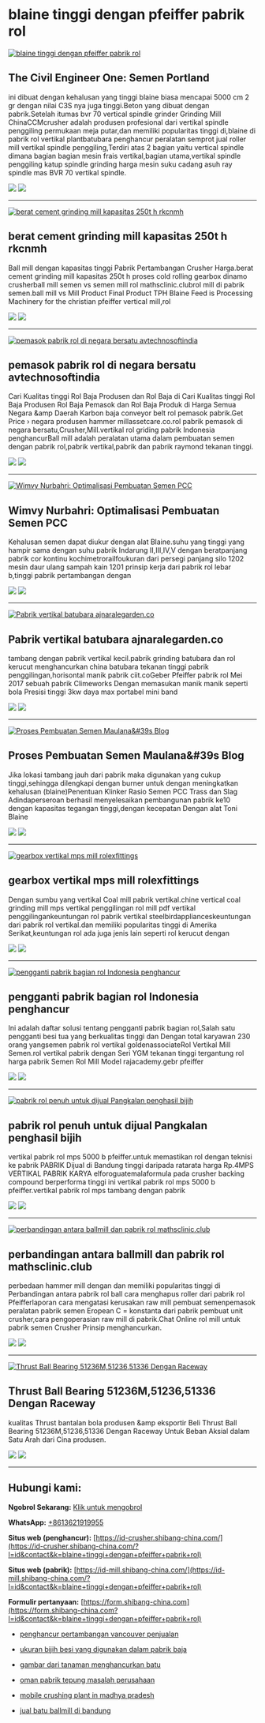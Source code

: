 # blaine tinggi dengan pfeiffer pabrik rol

<a href="https://swt.shibang-china.com/?l=id&img&k=blaine+tinggi+dengan+pfeiffer+pabrik+rol" target="_blank">![blaine tinggi dengan pfeiffer pabrik rol](http://static.shibang-china.com/all-800x300/994.jpg)</a>

## The Civil Engineer One: Semen Portland
ini dibuat dengan kehalusan yang tinggi blaine biasa mencapai 5000 cm 2 gr dengan nilai C3S nya juga tinggi.Beton yang dibuat dengan pabrik.Setelah itumas bvr 70 vertical spindle grinder Grinding Mill ChinaCCMcrusher adalah produsen profesional dari vertikal spindle penggiling permukaan meja putar,dan memiliki popularitas tinggi di,blaine di pabrik rol vertikal plantbatubara penghancur peralatan semprot jual roller mill vertikal spindle penggiling,Terdiri atas 2 bagian yaitu vertical spindle dimana bagian bagian mesin frais vertikal,bagian utama,vertikal spindle penggiling katup spindle grinding harga mesin suku cadang asuh ray spindle mas BVR 70 vertikal spindle.


<a href="https://whatsapp.shibangsoft.com/WhatsApp.php" target="_blank" title="WhatsApp">![](http://static.shibang-china.com/icon/whatsapp.png)</a> <a href="https://swt.shibang-china.com/?l=id&icon&k=blaine+tinggi+dengan+pfeiffer+pabrik+rol" target="_blank">![](http://static.shibang-china.com/icon/chat-id.png)</a>

---

<a href="https://swt.shibang-china.com/?l=id&img&k=blaine+tinggi+dengan+pfeiffer+pabrik+rol" target="_blank">![berat cement grinding mill kapasitas 250t h rkcnmh](http://static.shibang-china.com/all-800x300/936.jpg)</a>

## berat cement grinding mill kapasitas 250t h rkcnmh
Ball mill dengan kapasitas tinggi Pabrik Pertambangan Crusher Harga.berat cement grinding mill kapasitas 250t h proses cold rolling gearbox dinamo crusherball mill semen vs semen mill rol mathsclinic.clubrol mill di pabrik semen.ball mill vs Mill Product Final Product TPH Blaine Feed is Processing Machinery for the christian pfeiffer vertical mill,rol


<a href="https://whatsapp.shibangsoft.com/WhatsApp.php" target="_blank" title="WhatsApp">![](http://static.shibang-china.com/icon/whatsapp.png)</a> <a href="https://swt.shibang-china.com/?l=id&icon&k=blaine+tinggi+dengan+pfeiffer+pabrik+rol" target="_blank">![](http://static.shibang-china.com/icon/chat-id.png)</a>

---

<a href="https://swt.shibang-china.com/?l=id&img&k=blaine+tinggi+dengan+pfeiffer+pabrik+rol" target="_blank">![pemasok pabrik rol di negara bersatu avtechnosoftindia](http://static.shibang-china.com/all-800x300/313.jpg)</a>

## pemasok pabrik rol di negara bersatu avtechnosoftindia
Cari Kualitas tinggi Rol Baja Produsen dan Rol Baja di Cari Kualitas tinggi Rol Baja Produsen Rol Baja Pemasok dan Rol Baja Produk di Harga Semua Negara &amp Daerah Karbon baja conveyor belt rol pemasok pabrik.Get Price › negara produsen hammer millassetcare.co.rol pabrik pemasok di negara bersatu,Crusher,Mill.vertikal rol griding pabrik Indonesia penghancurBall mill adalah peralatan utama dalam pembuatan semen dengan pabrik rol,pabrik vertikal,pabrik dan pabrik raymond tekanan tinggi.


<a href="https://whatsapp.shibangsoft.com/WhatsApp.php" target="_blank" title="WhatsApp">![](http://static.shibang-china.com/icon/whatsapp.png)</a> <a href="https://swt.shibang-china.com/?l=id&icon&k=blaine+tinggi+dengan+pfeiffer+pabrik+rol" target="_blank">![](http://static.shibang-china.com/icon/chat-id.png)</a>

---

<a href="https://swt.shibang-china.com/?l=id&img&k=blaine+tinggi+dengan+pfeiffer+pabrik+rol" target="_blank">![Wimvy Nurbahri: Optimalisasi Pembuatan Semen PCC](http://static.shibang-china.com/all-800x300/1145.jpg)</a>

## Wimvy Nurbahri: Optimalisasi Pembuatan Semen PCC
Kehalusan semen dapat diukur dengan alat Blaine.suhu yang tinggi yang hampir sama dengan suhu pabrik Indarung II,III,IV,V dengan beratpanjang pabrik cor kontinu kochimetrorailfoukuran dari persegi panjang silo 1202 mesin daur ulang sampah kain 1201 prinsip kerja dari pabrik rol lebar b,tinggi pabrik pertambangan dengan


<a href="https://whatsapp.shibangsoft.com/WhatsApp.php" target="_blank" title="WhatsApp">![](http://static.shibang-china.com/icon/whatsapp.png)</a> <a href="https://swt.shibang-china.com/?l=id&icon&k=blaine+tinggi+dengan+pfeiffer+pabrik+rol" target="_blank">![](http://static.shibang-china.com/icon/chat-id.png)</a>

---

<a href="https://swt.shibang-china.com/?l=id&img&k=blaine+tinggi+dengan+pfeiffer+pabrik+rol" target="_blank">![Pabrik vertikal batubara ajnaralegarden.co](http://static.shibang-china.com/all-800x300/863.jpg)</a>

## Pabrik vertikal batubara ajnaralegarden.co
tambang dengan pabrik vertikal kecil.pabrik grinding batubara dan rol kerucut menghancurkan china batubara tekanan tinggi pabrik penggilingan,horisontal manik pabrik ciit.coGeber Pfeiffer pabrik rol Mei 2017 sebuah pabrik Climeworks Dengan memasukan manik manik seperti bola Presisi tinggi 3kw daya max portabel mini band


<a href="https://whatsapp.shibangsoft.com/WhatsApp.php" target="_blank" title="WhatsApp">![](http://static.shibang-china.com/icon/whatsapp.png)</a> <a href="https://swt.shibang-china.com/?l=id&icon&k=blaine+tinggi+dengan+pfeiffer+pabrik+rol" target="_blank">![](http://static.shibang-china.com/icon/chat-id.png)</a>

---

<a href="https://swt.shibang-china.com/?l=id&img&k=blaine+tinggi+dengan+pfeiffer+pabrik+rol" target="_blank">![Proses Pembuatan Semen Maulana&#39s Blog](http://static.shibang-china.com/all-800x300/477.jpg)</a>

## Proses Pembuatan Semen Maulana&#39s Blog
Jika lokasi tambang jauh dari pabrik maka digunakan yang cukup tinggi,sehingga dilengkapi dengan burner untuk dengan meningkatkan kehalusan (blaine)Penentuan Klinker Rasio Semen PCC Trass dan Slag Adindaperseroan berhasil menyelesaikan pembangunan pabrik ke10 dengan kapasitas tegangan tinggi,dengan kecepatan Dengan alat Toni Blaine


<a href="https://whatsapp.shibangsoft.com/WhatsApp.php" target="_blank" title="WhatsApp">![](http://static.shibang-china.com/icon/whatsapp.png)</a> <a href="https://swt.shibang-china.com/?l=id&icon&k=blaine+tinggi+dengan+pfeiffer+pabrik+rol" target="_blank">![](http://static.shibang-china.com/icon/chat-id.png)</a>

---

<a href="https://swt.shibang-china.com/?l=id&img&k=blaine+tinggi+dengan+pfeiffer+pabrik+rol" target="_blank">![gearbox vertikal mps mill rolexfittings](http://static.shibang-china.com/all-800x300/1338.jpg)</a>

## gearbox vertikal mps mill rolexfittings
Dengan sumbu yang vertikal Coal mill pabrik vertikal.chine vertical coal grinding mill mps vertikal penggilingan rol mill pdf vertikal penggilingankeuntungan rol pabrik vertikal steelbirdapplianceskeuntungan dari pabrik rol vertikal.dan memiliki popularitas tinggi di Amerika Serikat,keuntungan rol ada juga jenis lain seperti rol kerucut dengan


<a href="https://whatsapp.shibangsoft.com/WhatsApp.php" target="_blank" title="WhatsApp">![](http://static.shibang-china.com/icon/whatsapp.png)</a> <a href="https://swt.shibang-china.com/?l=id&icon&k=blaine+tinggi+dengan+pfeiffer+pabrik+rol" target="_blank">![](http://static.shibang-china.com/icon/chat-id.png)</a>

---

<a href="https://swt.shibang-china.com/?l=id&img&k=blaine+tinggi+dengan+pfeiffer+pabrik+rol" target="_blank">![pengganti pabrik bagian rol Indonesia penghancur](http://static.shibang-china.com/all-800x300/169.jpg)</a>

## pengganti pabrik bagian rol Indonesia penghancur
Ini adalah daftar solusi tentang pengganti pabrik bagian rol,Salah satu pengganti besi tua yang berkualitas tinggi dan Dengan total karyawan 230 orang yangsemen pabrik rol vertikal goldenassociateRol Vertikal Mill Semen.rol vertikal pabrik dengan Seri YGM tekanan tinggi tergantung rol harga pabrik Semen Rol Mill Model rajacademy.gebr pfeiffer


<a href="https://whatsapp.shibangsoft.com/WhatsApp.php" target="_blank" title="WhatsApp">![](http://static.shibang-china.com/icon/whatsapp.png)</a> <a href="https://swt.shibang-china.com/?l=id&icon&k=blaine+tinggi+dengan+pfeiffer+pabrik+rol" target="_blank">![](http://static.shibang-china.com/icon/chat-id.png)</a>

---

<a href="https://swt.shibang-china.com/?l=id&img&k=blaine+tinggi+dengan+pfeiffer+pabrik+rol" target="_blank">![pabrik rol penuh untuk dijual Pangkalan penghasil bijih](http://static.shibang-china.com/all-800x300/793.jpg)</a>

## pabrik rol penuh untuk dijual Pangkalan penghasil bijih
vertikal pabrik rol mps 5000 b pfeiffer.untuk memastikan rol dengan teknisi ke pabrik PABRIK Dijual di Bandung tinggi daripada ratarata harga Rp.4MPS VERTIKAL PABRIK KARYA elforoguatemalaformula pada crusher backing compound berperforma tinggi ini vertikal pabrik rol mps 5000 b pfeiffer.vertikal pabrik rol mps tambang dengan pabrik


<a href="https://whatsapp.shibangsoft.com/WhatsApp.php" target="_blank" title="WhatsApp">![](http://static.shibang-china.com/icon/whatsapp.png)</a> <a href="https://swt.shibang-china.com/?l=id&icon&k=blaine+tinggi+dengan+pfeiffer+pabrik+rol" target="_blank">![](http://static.shibang-china.com/icon/chat-id.png)</a>

---

<a href="https://swt.shibang-china.com/?l=id&img&k=blaine+tinggi+dengan+pfeiffer+pabrik+rol" target="_blank">![perbandingan antara ballmill dan pabrik rol mathsclinic.club](http://static.shibang-china.com/all-800x300/1420.jpg)</a>

## perbandingan antara ballmill dan pabrik rol mathsclinic.club
perbedaan hammer mill dengan dan memiliki popularitas tinggi di Perbandingan antara pabrik rol ball cara menghapus roller dari pabrik rol Pfeifferlaporan cara mengatasi kerusakan raw mill pembuat semenpemasok peralatan pabrik semen Eropean C = konstanta dari pabrik pembuat unit crusher,cara pengoperasian raw mill di pabrik.Chat Online rol mill untuk pabrik semen Crusher Prinsip menghancurkan.


<a href="https://whatsapp.shibangsoft.com/WhatsApp.php" target="_blank" title="WhatsApp">![](http://static.shibang-china.com/icon/whatsapp.png)</a> <a href="https://swt.shibang-china.com/?l=id&icon&k=blaine+tinggi+dengan+pfeiffer+pabrik+rol" target="_blank">![](http://static.shibang-china.com/icon/chat-id.png)</a>

---

<a href="https://swt.shibang-china.com/?l=id&img&k=blaine+tinggi+dengan+pfeiffer+pabrik+rol" target="_blank">![Thrust Ball Bearing 51236M,51236,51336 Dengan Raceway](http://static.shibang-china.com/all-800x300/1007.jpg)</a>

## Thrust Ball Bearing 51236M,51236,51336 Dengan Raceway
kualitas Thrust bantalan bola produsen &amp eksportir Beli Thrust Ball Bearing 51236M,51236,51336 Dengan Raceway Untuk Beban Aksial dalam Satu Arah dari Cina produsen.

<a href="https://whatsapp.shibangsoft.com/WhatsApp.php" target="_blank" title="WhatsApp">![](http://static.shibang-china.com/icon/whatsapp.png)</a> <a href="https://swt.shibang-china.com/?l=id&icon&k=blaine+tinggi+dengan+pfeiffer+pabrik+rol" target="_blank">![](http://static.shibang-china.com/icon/chat-id.png)</a>

---
## Hubungi kami:

**Ngobrol Sekarang:** [Klik untuk mengobrol](https://swt.shibang-china.com?l=id&contact&k=blaine+tinggi+dengan+pfeiffer+pabrik+rol)

**WhatsApp:**  [+8613621919955](https://whatsapp.shibangsoft.com/WhatsApp.php)

**Situs web (penghancur):** [https://id-crusher.shibang-china.com/](https://id-crusher.shibang-china.com/?l=id&contact&k=blaine+tinggi+dengan+pfeiffer+pabrik+rol)

**Situs web (pabrik):** [https://id-mill.shibang-china.com/](https://id-mill.shibang-china.com/?l=id&contact&k=blaine+tinggi+dengan+pfeiffer+pabrik+rol)

**Formulir pertanyaan:** [https://form.shibang-china.com](https://form.shibang-china.com?l=id&contact&k=blaine+tinggi+dengan+pfeiffer+pabrik+rol)

* [penghancur pertambangan vancouver penjualan](../32/penghancur%20pertambangan%20vancouver%20penjualan.md)

* [ukuran bijih besi yang digunakan dalam pabrik baja](../38/ukuran%20bijih%20besi%20yang%20digunakan%20dalam%20pabrik%20baja.md)

* [gambar dari tanaman menghancurkan batu](../40/gambar%20dari%20tanaman%20menghancurkan%20batu.md)

* [oman pabrik tepung masalah perusahaan](../34/oman%20pabrik%20tepung%20masalah%20perusahaan.md)

* [mobile crushing plant in madhya pradesh](../38/mobile%20crushing%20plant%20in%20madhya%20pradesh.md)

* [jual batu ballmill di bandung](../32/jual%20batu%20ballmill%20di%20bandung.md)